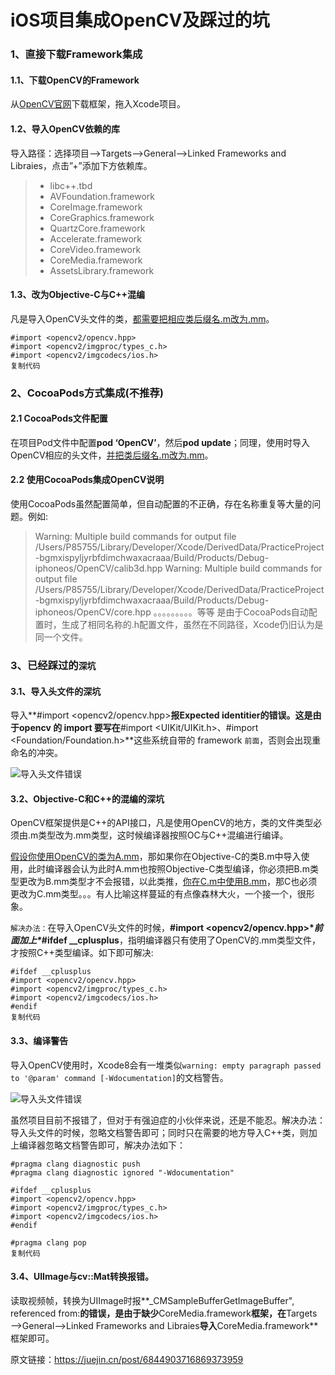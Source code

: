 # iOS项目集成OpenCV及踩过的坑

### 1、直接下载Framework集成

#### 1.1、下载OpenCV的Framework

从[OpenCV官网](https://link.juejin.cn?target=http%3A%2F%2Fopencv.org)下载框架，拖入Xcode项目。

#### 1.2、导入OpenCV依赖的库

导入路径：选择项目—>Targets—>General—>Linked Frameworks and Libraies，点击”+”添加下方依赖库。

> - libc++.tbd
> - AVFoundation.framework
> - CoreImage.framework
> - CoreGraphics.framework
> - QuartzCore.framework
> - Accelerate.framework
> - CoreVideo.framework
> - CoreMedia.framework
> - AssetsLibrary.framework

#### 1.3、改为Objective-C与C++混编

凡是导入OpenCV头文件的类，[都需要把相应类后缀名.m改为.mm](https://link.juejin.cn?target=http%3A%2F%2Fxn--eqrb591f45df85a6khbreqq0axmpzfo.xn--m-cr6au94e.mm)。

```arduino
#import <opencv2/opencv.hpp>
#import <opencv2/imgproc/types_c.h>
#import <opencv2/imgcodecs/ios.h>
复制代码
```

### 2、CocoaPods方式集成(不推荐)

#### 2.1 CocoaPods文件配置

在项目Pod文件中配置**pod ‘OpenCV’**，然后**pod update**；同理，使用时导入OpenCV相应的头文件，[并把类后缀名.m改为.mm](https://link.juejin.cn?target=http%3A%2F%2Fxn--eqrb501fl9dz24bvfd.xn--m-cr6au94e.mm)。

#### 2.2 使用CocoaPods集成OpenCV说明

使用CocoaPods虽然配置简单，但自动配置的不正确，存在名称重复等大量的问题。例如:

> Warning: Multiple build commands for output file /Users/P85755/Library/Developer/Xcode/DerivedData/PracticeProject-bgmxispyljyrbfdimchwaxacraaa/Build/Products/Debug-iphoneos/OpenCV/calib3d.hpp Warning: Multiple build commands for output file /Users/P85755/Library/Developer/Xcode/DerivedData/PracticeProject-bgmxispyljyrbfdimchwaxacraaa/Build/Products/Debug-iphoneos/OpenCV/core.hpp 。。。。。。。。。等等 是由于CocoaPods自动配置时，生成了相同名称的.h配置文件，虽然在不同路径，Xcode仍旧认为是同一个文件。

### 3、已经踩过的`深坑`

#### 3.1、导入头文件的深坑

导入**#import <opencv2/opencv.hpp>**报Expected identitier的错误。这是由于opencv 的 import 要写在**#import <UIKit/UIKit.h>、#import <Foundation/Foundation.h>**这些系统自带的 framework `前面`，否则会出现重命名的冲突。



![导入头文件错误](https://p1-jj.byteimg.com/tos-cn-i-t2oaga2asx/gold-user-assets/2018/11/19/1672be3f069ae308~tplv-t2oaga2asx-zoom-in-crop-mark:4536:0:0:0.image)



#### 3.2、Objective-C和C++的混编的深坑

OpenCV框架提供是C++的API接口，凡是使用OpenCV的地方，类的文件类型必须由.m类型改为.mm类型，这时候编译器按照OC与C++混编进行编译。

[假设你使用OpenCV的类为A.mm](https://link.juejin.cn?target=http%3A%2F%2Fxn--OpenCVA-k73k98f4ix9e8x3qpyd29zek6c.mm)，那如果你在Objective-C的类B.m中导入使用，此时编译器会认为此时A.mm也按照Objective-C类型编译，你必须把B.m类型更改为B.mm类型才不会报错，以此类推，[你在C.m中使用B.mm](https://link.juejin.cn?target=http%3A%2F%2Fxn--C-376ay2w.xn--mB-qy2c05ckz8h.mm)，那C也必须更改为C.mm类型。。。有人比喻这样蔓延的有点像森林大火，一个接一个，很形象。

`解决办法：`在导入OpenCV头文件的时候，**#import <opencv2/opencv.hpp>\**前面加上\**#ifdef __cplusplus**，指明编译器只有使用了OpenCV的.mm类型文件，才按照C++类型编译。如下即可解决:

```arduino
#ifdef __cplusplus
#import <opencv2/opencv.hpp>
#import <opencv2/imgproc/types_c.h>
#import <opencv2/imgcodecs/ios.h>
#endif
复制代码
```

#### 3.3、编译警告

导入OpenCV使用时，Xcode8会有一堆类似`warning: empty paragraph passed to '@param' command [-Wdocumentation]`的文档警告。



![导入头文件错误](https://p1-jj.byteimg.com/tos-cn-i-t2oaga2asx/gold-user-assets/2018/11/19/1672be3f06afb20c~tplv-t2oaga2asx-zoom-in-crop-mark:4536:0:0:0.image)



虽然项目目前不报错了，但对于有强迫症的小伙伴来说，还是不能忍。解决办法：导入头文件的时候，忽略文档警告即可；同时只在需要的地方导入C++类，则加上编译器忽略文档警告即可，解决办法如下：

```arduino
#pragma clang diagnostic push
#pragma clang diagnostic ignored "-Wdocumentation"

#ifdef __cplusplus
#import <opencv2/opencv.hpp>
#import <opencv2/imgproc/types_c.h>
#import <opencv2/imgcodecs/ios.h>
#endif

#pragma clang pop
复制代码
```

#### 3.4、UIImage与cv::Mat转换报错。

读取视频帧，转换为UIImage时报**_CMSampleBufferGetImageBuffer", referenced from:**的错误，是由于缺少**CoreMedia.framework**框架，在**Targets—>General—>Linked Frameworks and Libraies**导入**CoreMedia.framework**框架即可。


原文链接：https://juejin.cn/post/6844903716869373959